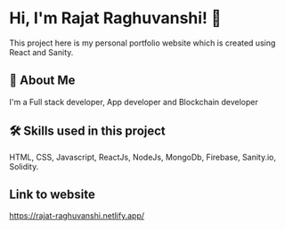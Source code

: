 
# Hi, I'm Rajat Raghuvanshi! 👋

This project here is my personal portfolio website which is created using React and Sanity.

## 🚀 About Me
I'm a Full stack developer, App developer and Blockchain developer


## 🛠 Skills used in this project
HTML, CSS, Javascript, ReactJs, NodeJs, MongoDb, Firebase, Sanity.io, Solidity.


## Link to website

https://rajat-raghuvanshi.netlify.app/
